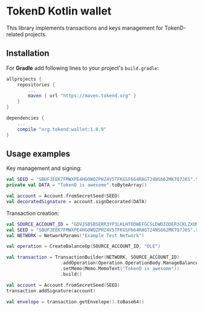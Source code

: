 # TokenD Kotlin wallet

This library implements transactions and keys management for TokenD-related projects.

## Installation

For **Gradle** add following lines to your project's `build.gradle`:
```groovy
allprojects {
    repositories {
        ...
        maven { url "https://maven.tokend.org" }
    }
}

dependencies {
    ...
    compile "org.tokend:wallet:1.0.9"
}

```

## Usage examples

Key management and signing:

```kotlin
val SEED = "SBUFJEEK7FMWXPE4HGOWQZPHZ4V5TFKGSF664RAGT24NS662MKTQ7J6S".toCharArray()
private val DATA = "TokenD is awesome".toByteArray()

val account = Account.fromSecretSeed(SEED)
val decoratedSignature = account.signDecorated(DATA)
```

Transaction creation:

```kotlin
val SOURCE_ACCOUNT_ID = "GDVJSBSBSERR3YP3LKLHTODWEFGCSLDWDIODER3CKLZXUMVPZOPT4MHY"
val SEED = "SBUFJEEK7FMWXPE4HGOWQZPHZ4V5TFKGSF664RAGT24NS662MKTQ7J6S".toCharArray()
val NETWORK = NetworkParams("Example Test Network")

val operation = CreateBalanceOp(SOURCE_ACCOUNT_ID, "OLE")

val transaction = TransactionBuilder(NETWORK, SOURCE_ACCOUNT_ID)
                    .addOperation(Operation.OperationBody.ManageBalance(operation))
                    .setMemo(Memo.MemoText("TokenD is awesome"))
                    .build()

val account = Account.fromSecretSeed(SEED)
transaction.addSignature(account)

val envelope = transaction.getEnvelope().toBase64()
```